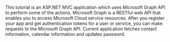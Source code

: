 This tutorial is an ASP.NET MVC application which uses Microsoft Graph API to perform some of the actions. Microsoft Graph is a RESTful web API that enables you to access Microsoft Cloud service resources. After you register your app and get authentication tokens for a user or service, you can make requests to the Microsoft Graph API. Current application fetches contact information, calendar information and updates password.